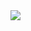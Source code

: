 <!DOCTYPE>
<html>

 <head>











</head>


<body>



<img src="{https://img.shields.io/badge/Discord-5865F2?style=for-the-badge&logo=discord&logoColor=white}" />








</body>










</html>



